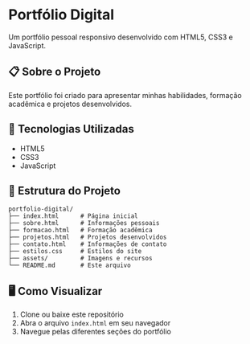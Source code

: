 # Portfólio Digital

Um portfólio pessoal responsivo desenvolvido com HTML5, CSS3 e JavaScript.

## 📋 Sobre o Projeto

Este portfólio foi criado para apresentar minhas habilidades, formação acadêmica e projetos desenvolvidos.

## 🚀 Tecnologias Utilizadas

- HTML5
- CSS3 
- JavaScript

## 📁 Estrutura do Projeto

```
portfolio-digital/
├── index.html      # Página inicial
├── sobre.html      # Informações pessoais
├── formacao.html   # Formação acadêmica
├── projetos.html   # Projetos desenvolvidos
├── contato.html    # Informações de contato
├── estilos.css     # Estilos do site
├── assets/         # Imagens e recursos
└── README.md       # Este arquivo
```

## 🖥️ Como Visualizar

1. Clone ou baixe este repositório
2. Abra o arquivo `index.html` em seu navegador
3. Navegue pelas diferentes seções do portfólio
